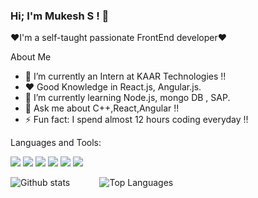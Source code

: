 ### Hi; I'm Mukesh S ! 👋
❤️I'm a self-taught passionate FrontEnd developer❤️

About Me

- 💼 I’m currently an Intern at KAAR Technologies !!
- ❤️ Good Knowledge in React.js, Angular.js.
- 🌱 I’m currently learning Node.js, mongo DB , SAP.
- 💬 Ask me about C++,React,Angular !!
- ⚡ Fun fact: I spend almost 12 hours coding everyday !!

Languages and Tools:


![](https://img.shields.io/badge/-C++-0000ff?logo=C++&logoColor=fff)
![](https://img.shields.io/badge/-HTML-e34f26?logo=html5&logoColor=fff)
![](https://img.shields.io/badge/-CSS-00bfff?logo=css3&logoColor=fff)
![](https://img.shields.io/badge/-JS-ffff00?logo=JavaScript&logoColor=fff)
![](https://img.shields.io/badge/-NODE-00ff00?logo=node.js&logoColor=fff)
![](https://img.shields.io/badge/-mongoDB-fff?logo=MongoDb&logoColor=#00599C)


![Github stats](https://github-readme-stats.vercel.app/api?username=Mukesh-Sonu&count_private=true&show_icons=true&theme=radical)
&nbsp;&nbsp;&nbsp;&nbsp;&nbsp;&nbsp;&nbsp;&nbsp;&nbsp;&nbsp;
![Top Languages](https://github-readme-stats.vercel.app/api/top-langs/?username=SUYASHPATIL400&show_icons=true&theme=radical)

